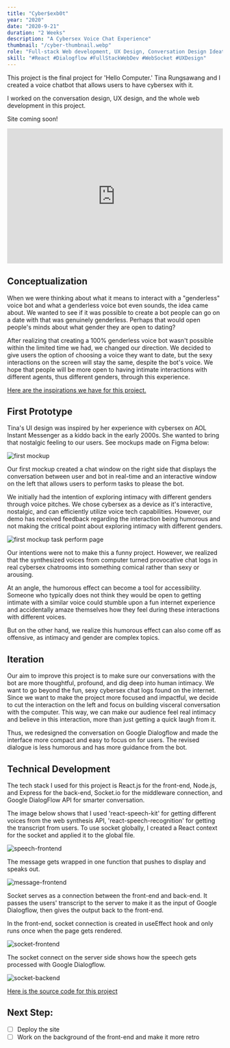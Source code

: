 ```yaml
---
title: "Cyber$exb0t"
year: "2020"
date: "2020-9-21"
duration: "2 Weeks"
description: "A Cybersex Voice Chat Experience"
thumbnail: "/cyber-thumbnail.webp"
role: "Full-stack Web development, UX Design, Conversation Design Ideation"
skill: "#React #Dialogflow #FullStackWebDev #WebSocket #UXDesign"
---
```


This project is the final project for 'Hello Computer.' Tina Rungsawang and I created a voice chatbot that allows users to have cybersex with it.

I worked on the conversation design, UX design, and the whole web development in this project.

Site coming soon!

<iframe width="100%" height="315" src="https://www.youtube.com/embed/Mv7dq9uVdRQ" title="YouTube video player" frameborder="0" allow="accelerometer; autoplay; clipboard-write; encrypted-media; gyroscope; picture-in-picture" allowfullscreen></iframe>

## Conceptualization

When we were thinking about what it means to interact with a "genderless" voice bot and what a genderless voice bot even sounds, the idea came about. We wanted to see if it was possible to create a bot people can go on a date with that was genuinely genderless. Perhaps that would open people's minds about what gender they are open to dating?

After realizing that creating a 100% genderless voice bot wasn't possible within the limited time we had, we changed our direction. We decided to give users the option of choosing a voice they want to date, but the sexy interactions on the screen will stay the same, despite the bot's voice. We hope that people will be more open to having intimate interactions with different agents, thus different genders, through this experience.

[Here are the inspirations we have for this project.](https://www.are.na/tina-rungsawang/cyber-ex)

## First Prototype

Tina's UI design was inspired by her experience with cybersex on AOL Instant Messenger as a kiddo back in the early 2000s. She wanted to bring that nostalgic feeling to our users. See mockups made on Figma below:

![first mockup](/cybersexbot/first-home.jpg)

Our first mockup created a chat window on the right side that displays the conversation between user and bot in real-time and an interactive window on the left that allows users to perform tasks to please the bot.

We initially had the intention of exploring intimacy with different genders through voice pitches. We chose cybersex as a device as it's interactive, nostalgic, and can efficiently utilize voice tech capabilities. However, our demo has received feedback regarding the interaction being humorous and not making the critical point about exploring intimacy with different genders.

![first mockup task perform page](/cybersexbot/task-perform.jpg)

Our intentions were not to make this a funny project. However, we realized that the synthesized voices from computer turned provocative chat logs in real cybersex chatrooms into something comical rather than sexy or arousing.

At an angle, the humorous effect can become a tool for accessibility. Someone who typically does not think they would be open to getting intimate with a similar voice could stumble upon a fun internet experience and accidentally amaze themselves how they feel during these interactions with different voices.

But on the other hand, we realize this humorous effect can also come off as offensive, as intimacy and gender are complex topics.

## Iteration

Our aim to improve this project is to make sure our conversations with the bot are more thoughtful, profound, and dig deep into human intimacy. We want to go beyond the fun, sexy cybersex chat logs found on the internet. Since we want to make the project more focused and impactful, we decide to cut the interaction on the left and focus on building visceral conversation with the computer. This way, we can make our audience feel real intimacy and believe in this interaction, more than just getting a quick laugh from it.

Thus, we redesigned the conversation on Google Dialogflow and made the interface more compact and easy to focus on for users. The revised dialogue is less humorous and has more guidance from the bot.

## Technical Development

The tech stack I used for this project is React.js for the front-end, Node.js, and Express for the back-end, Socket.io for the middleware connection, and Google DialogFlow API for smarter conversation.

The image below shows that I used 'react-speech-kit' for getting different voices from the web synthesis API, 'react-speech-recognition' for getting the transcript from users. To use socket globally, I created a React context for the socket and applied it to the global file.

![speech-frontend](/cybersexbot/speech-frontend.png)

The message gets wrapped in one function that pushes to display and speaks out.

![message-frontend](/cybersexbot/message-frontend.png)

Socket serves as a connection between the front-end and back-end. It passes the users' transcript to the server to make it as the input of Google Dialogflow, then gives the output back to the front-end.

In the front-end, socket connection is created in useEffect hook and only runs once when the page gets rendered.

![socket-frontend](/cybersexbot/socket-frontend.png)

The socket connect on the server side shows how the speech gets processed with Google Dialogflow.

![socket-backend](/cybersexbot/socket-backend.png)

[Here is the source code for this project](https://github.com/zeyaoli/cyber-exb0t)

## Next Step:

-   [ ] Deploy the site
-   [ ] Work on the background of the front-end and make it more retro
